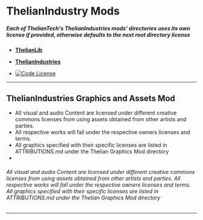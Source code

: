 # **ThelianIndustry Mods**

##### Each of ThelianTech's ThelianIndustries mods' directories uses its own license if provided, otherwise defaults to the next root directory license

- [**ThelianLib**](https://github.com/ThelianTech-Hobby-Projects/Factorio-Mods/tree/main/ThelianIndustries/thelian-lib)
- [**ThelianIndustries**](https://github.com/ThelianTech-Hobby-Projects/Factorio-Mods/tree/main/ThelianIndustries/thelian-industries)

- [![Code License][thelian-code-shield]][thelian-code-license]
---
## ThelianIndustries Graphics and Assets Mod

- All visual and audio Content are licensed under different creative commons licenses from using assets obtained from other artists and parties. 
- All respective works will fall under the respective owners licenses and terms.
- All graphics specified with their specific licenses are listed in ATTRIBUTIONS.md under the Thelian Graphics Mod directory
- 

###### All visual and audio Content are licensed under different creative commons licenses from using assets obtained from other artists and parties. All respective works will fall under the respective owners licenses and terms. All graphics specified with their specific licenses are listed in ATTRIBUTIONS.md under the Thelian Graphics Mod directory

---

[thelian-code-license]: https://github.com/ThelianTech-Hobby-Projects/Factorio-Mods/blob/main/ThelianIndustries/LICENSE.md
[thelian-code-shield]: https://img.shields.io/badge/license-ThelianTech_Factorio_Code_License-blue?style=plastic
[thelian-graphics-license]: https://github.com/ThelianTech-Hobby-Projects/Factorio-Mods/blob/main/ThelianIndustries/thelian-graphics/LICENSE.md
[thelian-graphics-shield]: https://img.shields.io/badge/license-ThelianTech_Factorio_Code_License-blue?style=plastic
[gnu]: https://choosealicense.com/licenses/gpl-3.0/
[gnu-shield]: https://img.shields.io/badge/license-%20%20GNU%20GPLv3%20-green?style=plastic
 